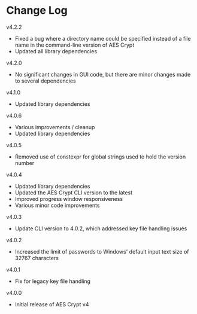 # Change Log

v4.2.2

- Fixed a bug where a directory name could be specified instead of a file name
  in the command-line version of AES Crypt
- Updated all library dependencies

v4.2.0

- No significant changes in GUI code, but there are minor changes made to
  several dependencies

v4.1.0

- Updated library dependencies

v4.0.6

- Various improvements / cleanup
- Updated library dependencies

v4.0.5

- Removed use of constexpr for global strings used to hold the version number

v4.0.4

- Updated library dependencies
- Updated the AES Crypt CLI version to the latest
- Improved progress window responsiveness
- Various minor code improvements

v4.0.3

- Update CLI version to 4.0.2, which addressed key file handling issues

v4.0.2

- Increased the limit of passwords to Windows' default input text
  size of 32767 characters

v4.0.1

- Fix for legacy key file handling

v4.0.0

- Initial release of AES Crypt v4
